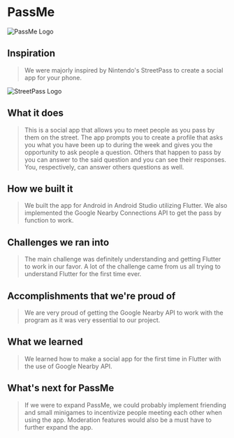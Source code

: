 
# PassMe

![PassMe Logo](https://lh3.googleusercontent.com/pw/AP1GczPqo-665lV4UIRoRmrXH2HzDZ09yC2yhcz2ZluMkuUdxmrlCFOeqkBjboXVDlkd-n1cHWLfyW_JoNWeX8sN64ssFJmAGOoLE6CVHLaqFmb_4ulKRjoRkJkAjTlDshoYsPhHv1nhqn2hjOxKe_NSFX01=w1445-h408-s-no-gm?authuser=0)

## Inspiration

> We were majorly inspired by Nintendo's StreetPass to create a social app for your phone.

![StreetPass Logo](https://upload.wikimedia.org/wikipedia/en/8/84/StreetPass_Mii_Plaza_logo.png)

## What it does

> This is a social app that allows you to meet people as you pass by them on the street. The app prompts you to create a profile that asks you what you have been up to during the week and gives you the opportunity to ask people a question. Others that happen to pass by you can answer to the said question and you can see their responses. You, respectively, can answer others questions as well.


## How we built it

> We built the app for Android in Android Studio utilizing Flutter. We also implemented the Google Nearby Connections API to get the pass by function to work.

## Challenges we ran into

> The main challenge was definitely understanding and getting Flutter to
> work in our favor. A lot of the challenge came from us all trying to
> understand Flutter for the first time ever.

## Accomplishments that we're proud of

> We are very proud of getting the Google Nearby API to work with the
> program as it was very essential to our project.

## What we learned

> We learned how to make a social app for the first time in Flutter with
> the use of Google Nearby API.

## What's next for PassMe

> If we were to expand PassMe, we could probably implement friending and
> small minigames to incentivize people meeting each other when using
> the app. Moderation features would also be a must have to further
> expand the app.

